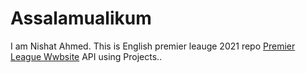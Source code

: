 # Assalamualikum
I am Nishat Ahmed. This is English premier leauge 2021 repo
[Premier League Wwbsite](https://modest-lovelace-7df389.netlify.app/)
API using Projects..
